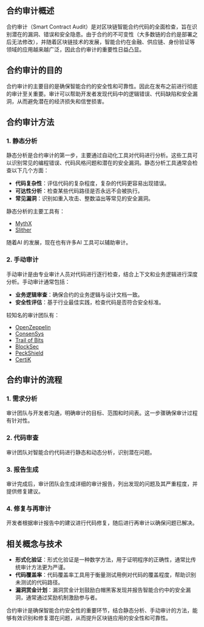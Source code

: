 ## 合约审计概述

合约审计（Smart Contract Audit）是对区块链智能合约代码的全面检查，旨在识别潜在的漏洞、错误和安全隐患。由于合约的不可变性（大多数链的合约是部署之后无法修改），并随着区块链技术的发展，智能合约在金融、供应链、身份验证等领域的应用越来越广泛，因此合约审计的重要性日益凸显。

## 合约审计的目的

合约审计的主要目的是确保智能合约的安全性和可靠性。因此在发布之前进行彻底的审计至关重要。审计可以帮助开发者发现代码中的逻辑错误、代码缺陷和安全漏洞，从而避免潜在的经济损失和信誉损害。

## 合约审计方法

### 1. 静态分析

静态分析是合约审计的第一步，主要通过自动化工具对代码进行分析。这些工具可以识别常见的编程错误、代码风格问题和潜在的安全漏洞。静态分析工具通常会检查以下几个方面：

- **代码复杂性**：评估代码的复杂程度，复杂的代码更容易出现错误。
- **可达性分析**：检查某些代码路径是否永远不会被执行。
- **常见漏洞**：识别如重入攻击、整数溢出等常见的安全漏洞。

静态分析的主要工具有：
- [MythX](https://mythx.io/)
- [Slither](https://github.com/crytic/slither)

随着AI 的发展，现在也有许多AI 工具可以辅助审计。

### 2. 手动审计

手动审计是由专业审计人员对代码进行逐行检查，结合上下文和业务逻辑进行深度分析。手动审计通常包括：

- **业务逻辑审查**：确保合约的业务逻辑与设计文档一致。
- **安全性评估**：基于行业最佳实践，检查代码是否符合安全标准。

较知名的审计团队有：
- [OpenZeppelin](https://openzeppelin.com/)
- [ConsenSys](https://consensys.net/)
- [Trail of Bits](https://www.trailofbits.com/) 
- [BlockSec](https://www.blocksec.com/)
- [PeckShield](https://www.peckshield.com/)
- [CertiK](https://www.certik.com/)



## 合约审计的流程

### 1. 需求分析

审计团队与开发者沟通，明确审计的目标、范围和时间表。这一步骤确保审计过程有针对性。

### 2. 代码审查

审计团队对智能合约代码进行静态和动态分析，识别潜在问题。

### 3. 报告生成

审计完成后，审计团队会生成详细的审计报告，列出发现的问题及其严重程度，并提供修复建议。

### 4. 修复与再审计

开发者根据审计报告中的建议进行代码修复，随后进行再审计以确保问题已解决。

 

## 相关概念与技术

- **形式化验证**：形式化验证是一种数学方法，用于证明程序的正确性，通常比传统审计方法更为严谨。
- **代码覆盖率**：代码覆盖率工具用于衡量测试用例对代码的覆盖程度，帮助识别未测试的代码路径。
- **漏洞赏金计划**：漏洞赏金计划鼓励白帽黑客发现并报告智能合约中的安全漏洞，通常通过奖励机制激励参与者。

合约审计是确保智能合约安全性的重要环节，结合静态分析、手动审计的方法，能够有效识别和修复潜在问题，从而提升区块链应用的安全性和可靠性。